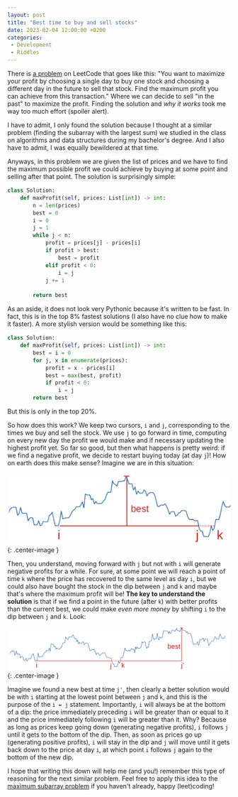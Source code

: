 ```yaml
---
layout: post
title: "Best time to buy and sell stocks"
date: 2023-02-04 12:00:00 +0200
categories:
 - Development
 - Riddles
---
```


There is [a problem][lc] on LeetCode that goes like this: "You want to maximize your profit by choosing a single day to buy one stock and choosing a different day in the future to sell that stock. Find the maximum profit you can achieve from this transaction."
Where we can decide to sell "in the past" to maximize the profit.
Finding the solution and *why it works* took me way too much effort (spoiler alert).

<!-- more -->

I have to admit, I only found the solution because I thought at a similar problem (finding the subarray with the largest sum) we studied in the class on algorithms and data structures during my bachelor's degree.
And I also have to admit, I was equally bewildered at that time.

Anyways, in this problem we are given the list of prices and we have to find the maximum possible profit we could achieve by buying at some point and selling after that point.
The solution is surprisingly simple:

```python
class Solution:
    def maxProfit(self, prices: List[int]) -> int:
        n = len(prices)
        best = 0
        i = 0
        j = 1
        while j < n:
            profit = prices[j] - prices[i]
            if profit > best:
                best = profit
            elif profit < 0:
                i = j
            j += 1

        return best
```

As an aside, it does not look very Pythonic because it's written to be fast. In fact, this is in the top 8% fastest solutions (I also have no clue how to make it faster).
A more stylish version would be something like this:

```python
class Solution:
    def maxProfit(self, prices: List[int]) -> int:
        best = i = 0
        for j, x in enumerate(prices):
            profit = x - prices[i]
            best = max(best, profit)
            if profit < 0:
                i = j
        return best
```

But this is only in the top 20%.

So how does this work? We keep two cursors, `i` and `j`, corresponding to the times we buy and sell the stock.
We use `j` to go forward in time, computing on every new day the profit we would make and if necessary updating the highest profit yet.
So far so good, but then what happens is pretty weird: if we find a negative profit, we decide to restart buying today (at day `j`)!
How on earth does this make sense?
Imagine we are in this situation:

![](/images/leetcode-stocks/fig1.png){: .center-image }

Then, you understand, moving forward with `j` but not with `i` will generate negative profits for a while.
For sure, at some point we will reach a point of time `k` where the price has recovered to the same level as day `i`, but we could also have bought the stock in the dip between `j` and `k` and maybe that's where the maximum profit will be!
**The key to understand the solution** is that if we find a point in the future (after `k`) with better profits than the current best, we could make *even more money* by shifting `i` to the dip between `j` and `k`.
Look:

![](/images/leetcode-stocks/fig2.png){: .center-image }

Imagine we found a new best at time `j'`, then clearly a better solution would be with `i` starting at the lowest point between `j` and `k`, and this is the purpose of the `i = j` statement.
Importantly, `i` will always be at the bottom of a dip: the price immediately preceding `i` will be greater than or equal to it and the price immediately following `i` will be greater than it.
Why?
Because as long as prices keep going down (generating negative profits), `i` follows `j` until it gets to the bottom of the dip.
Then, as soon as prices go up (generating positive profits), `i` will stay in the dip and `j` will move until it gets back down to the price at day `i`, at which point `i` follows `j` again to the bottom of the new dip.

I hope that writing this down will help me (and you!) remember this type of reasoning for the next similar problem.
Feel free to apply this idea to the [maximum subarray problem][ms] if you haven't already, happy (leet)coding!


 [lc]: https://leetcode.com/problems/best-time-to-buy-and-sell-stock/
 [ms]: https://leetcode.com/problems/maximum-subarray/
